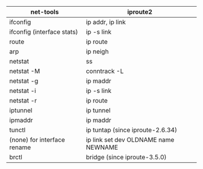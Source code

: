 |net-tools|iproute2|
|---|---|
|ifconfig | ip addr, ip link |
|ifconfig (interface stats)  | ip -s link  |
|route  | ip route  |
|arp    | ip neigh  |
|netstat| ss |
|netstat -M |	conntrack -L |
|netstat -g |	ip maddr   |
|netstat -i |	ip -s link |
|netstat -r |	ip route   |
|iptunnel 	| ip tunnel  |
|ipmaddr |	ip maddr |
|tunctl  |	ip tuntap (since iproute-2.6.34) |
|(none) for interface rename 	| ip link set dev OLDNAME name NEWNAME |
|brctl | bridge (since iproute-3.5.0) |

